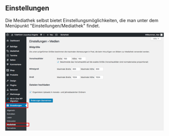 ## Einstellungen

Die Mediathek selbst bietet Einstellungsmöglichkeiten, die man unter dem Menüpunkt "Einstellungen/Mediathek" findet.

![image](./assets/settings.jpg)
